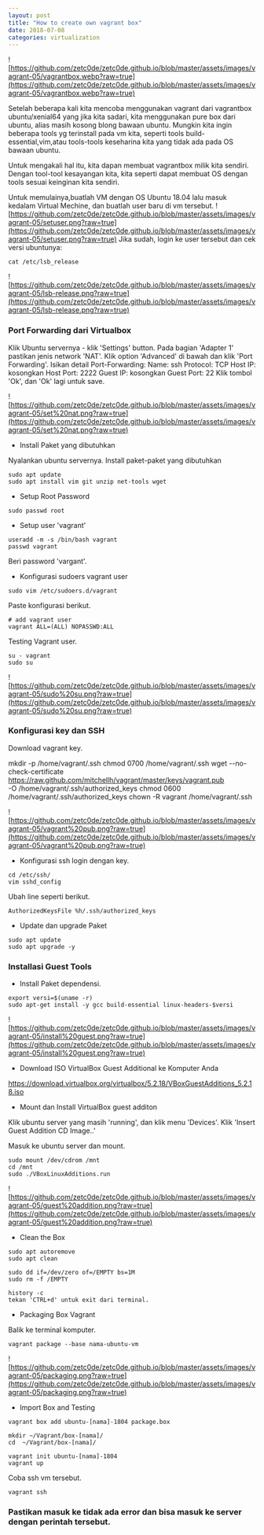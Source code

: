 ```yaml
---
layout: post
title: "How to create own vagrant box" 
date: 2018-07-08 
categories: virtualization
---
```

![https://github.com/zetc0de/zetc0de.github.io/blob/master/assets/images/vagrant-05/vagrantbox.webp?raw=true](https://github.com/zetc0de/zetc0de.github.io/blob/master/assets/images/vagrant-05/vagrantbox.webp?raw=true)

Setelah beberapa kali kita mencoba menggunakan vagrant dari vagrantbox ubuntu/xenial64 yang jika kita sadari, kita menggunakan pure box dari ubuntu, alias masih kosong blong bawaan ubuntu. Mungkin kita ingin beberapa tools yg terinstall pada vm kita, seperti tools build-essential,vim,atau tools-tools keseharina kita yang tidak ada pada OS bawaan ubuntu. 

Untuk mengakali hal itu, kita dapan membuat vagrantbox milik kita sendiri. Dengan tool-tool kesayangan kita, kita seperti dapat membuat OS dengan tools sesuai keinginan kita sendiri. 

Untuk memulainya,buatlah VM dengan OS Ubuntu 18.04 lalu masuk kedalam Virtual Mechine, dan buatlah user baru di vm tersebut.
![https://github.com/zetc0de/zetc0de.github.io/blob/master/assets/images/vagrant-05/setuser.png?raw=true](https://github.com/zetc0de/zetc0de.github.io/blob/master/assets/images/vagrant-05/setuser.png?raw=true)
Jika sudah, login ke user tersebut dan cek versi ubuntunya:
```
cat /etc/lsb_release
```
![https://github.com/zetc0de/zetc0de.github.io/blob/master/assets/images/vagrant-05/lsb-release.png?raw=true](https://github.com/zetc0de/zetc0de.github.io/blob/master/assets/images/vagrant-05/lsb-release.png?raw=true)

### Port Forwarding dari Virtualbox
Klik Ubuntu servernya - klik 'Settings' button.
Pada bagian 'Adapter 1' pastikan jenis network 'NAT'.
Klik option 'Advanced' di bawah dan klik 'Port Forwarding'.
Isikan detail Port-Forwarding:
  Name: ssh
  Protocol: TCP
  Host IP: kosongkan
  Host Port: 2222
  Guest IP: kosongkan
  Guest Port: 22
Klik tombol 'Ok', dan 'Ok' lagi untuk save.

![https://github.com/zetc0de/zetc0de.github.io/blob/master/assets/images/vagrant-05/set%20nat.png?raw=true](https://github.com/zetc0de/zetc0de.github.io/blob/master/assets/images/vagrant-05/set%20nat.png?raw=true)

- Install Paket yang dibutuhkan

Nyalankan ubuntu servernya.
Install paket-paket yang dibutuhkan
```
sudo apt update
sudo apt install vim git unzip net-tools wget
```
- Setup Root Password
```
sudo passwd root
```
- Setup user 'vagrant'
```
useradd -m -s /bin/bash vagrant
passwd vagrant
```
Beri password 'vargant'.

- Konfigurasi sudoers vagrant user
```
sudo vim /etc/sudoers.d/vagrant
```
Paste konfigurasi berikut.
```
# add vagrant user
vagrant ALL=(ALL) NOPASSWD:ALL
```
Testing Vagrant user.
```
su - vagrant
sudo su
```
![https://github.com/zetc0de/zetc0de.github.io/blob/master/assets/images/vagrant-05/sudo%20su.png?raw=true](https://github.com/zetc0de/zetc0de.github.io/blob/master/assets/images/vagrant-05/sudo%20su.png?raw=true)

### Konfigurasi key dan SSH

Download vagrant key.

mkdir -p /home/vagrant/.ssh
chmod 0700 /home/vagrant/.ssh
wget --no-check-certificate \
          https://raw.github.com/mitchellh/vagrant/master/keys/vagrant.pub \
          -O /home/vagrant/.ssh/authorized_keys
chmod 0600 /home/vagrant/.ssh/authorized_keys
chown -R vagrant /home/vagrant/.ssh

![https://github.com/zetc0de/zetc0de.github.io/blob/master/assets/images/vagrant-05/vagrant%20pub.png?raw=true](https://github.com/zetc0de/zetc0de.github.io/blob/master/assets/images/vagrant-05/vagrant%20pub.png?raw=true)

- Konfigurasi ssh login dengan key.
```
cd /etc/ssh/
vim sshd_config
```
Ubah line seperti berikut.
```
AuthorizedKeysFile %h/.ssh/authorized_keys
```

- Update dan upgrade Paket
```
sudo apt update
sudo apt upgrade -y
```

### Installasi Guest Tools

- Install Paket dependensi.
```
export versi=$(uname -r)
sudo apt-get install -y gcc build-essential linux-headers-$versi
```
![https://github.com/zetc0de/zetc0de.github.io/blob/master/assets/images/vagrant-05/install%20guest.png?raw=true](https://github.com/zetc0de/zetc0de.github.io/blob/master/assets/images/vagrant-05/install%20guest.png?raw=true)

- Download ISO VirtualBox Guest Additional ke Komputer Anda

https://download.virtualbox.org/virtualbox/5.2.18/VBoxGuestAdditions_5.2.18.iso

- Mount dan Install VirtualBox guest additon

Klik ubuntu server yang masih 'running', dan klik menu 'Devices'.
Klik 'Insert Guest Addition CD Image..'

Masuk ke ubuntu server dan mount.
```
sudo mount /dev/cdrom /mnt
cd /mnt
sudo ./VBoxLinuxAdditions.run
```
![https://github.com/zetc0de/zetc0de.github.io/blob/master/assets/images/vagrant-05/guest%20addition.png?raw=true](https://github.com/zetc0de/zetc0de.github.io/blob/master/assets/images/vagrant-05/guest%20addition.png?raw=true)

- Clean the Box
```
sudo apt autoremove
sudo apt clean

sudo dd if=/dev/zero of=/EMPTY bs=1M
sudo rm -f /EMPTY

history -c
tekan 'CTRL+d' untuk exit dari terminal.
```

- Packaging Box Vagrant

Balik ke terminal komputer.
```
vagrant package --base nama-ubuntu-vm
```
![https://github.com/zetc0de/zetc0de.github.io/blob/master/assets/images/vagrant-05/packaging.png?raw=true](https://github.com/zetc0de/zetc0de.github.io/blob/master/assets/images/vagrant-05/packaging.png?raw=true)

- Import Box and Testing
```
vagrant box add ubuntu-[nama]-1804 package.box

mkdir ~/Vagrant/box-[nama]/
cd  ~/Vagrant/box-[nama]/

vagrant init ubuntu-[nama]-1804
vagrant up
```
Coba ssh vm tersebut.
```
vagrant ssh
```
### Pastikan masuk ke tidak ada error dan bisa masuk ke server dengan perintah tersebut. 